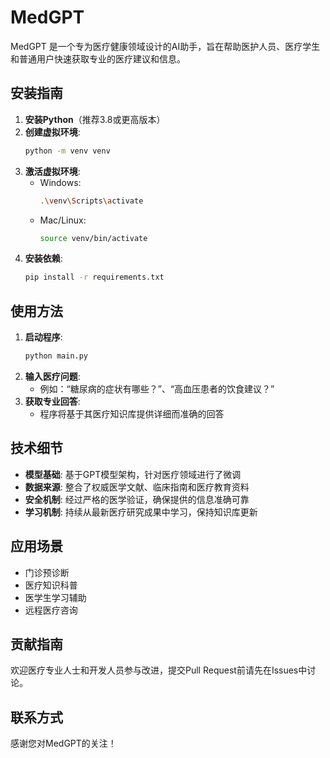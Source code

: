 # MedGPT

MedGPT 是一个专为医疗健康领域设计的AI助手，旨在帮助医护人员、医疗学生和普通用户快速获取专业的医疗建议和信息。

## 安装指南

1. **安装Python**（推荐3.8或更高版本）
2. **创建虚拟环境**:
   ```bash
   python -m venv venv
   ```
3. **激活虚拟环境**:
   - Windows:
     ```bash
     .\venv\Scripts\activate
     ``` 
   - Mac/Linux:
     ```bash
     source venv/bin/activate
     ```
4. **安装依赖**:
   ```bash
   pip install -r requirements.txt
   ```

## 使用方法

1. **启动程序**:
   ```bash
   python main.py
   ```
2. **输入医疗问题**:
   - 例如：“糖尿病的症状有哪些？”、“高血压患者的饮食建议？”
3. **获取专业回答**:
   - 程序将基于其医疗知识库提供详细而准确的回答

## 技术细节

- **模型基础**: 基于GPT模型架构，针对医疗领域进行了微调
- **数据来源**: 整合了权威医学文献、临床指南和医疗教育资料
- **安全机制**: 经过严格的医学验证，确保提供的信息准确可靠
- **学习机制**: 持续从最新医疗研究成果中学习，保持知识库更新

## 应用场景

- 门诊预诊断
- 医疗知识科普
- 医学生学习辅助
- 远程医疗咨询

## 贡献指南

欢迎医疗专业人士和开发人员参与改进，提交Pull Request前请先在Issues中讨论。

## 联系方式

感谢您对MedGPT的关注！
